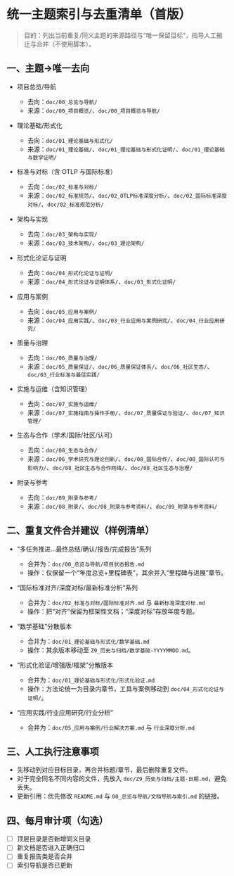 # 统一主题索引与去重清单（首版）

> 目的：列出当前重复/同义主题的来源路径与“唯一保留目标”，指导人工搬迁与合并（不使用脚本）。

## 一、主题→唯一去向

- 项目总览/导航
  - 去向：`doc/00_总览与导航/`
  - 来源：`doc/00_项目概览/`、`doc/00_项目概览与导航/`

- 理论基础/形式化
  - 去向：`doc/01_理论基础与形式化/`
  - 来源：`doc/01_理论基础/`、`doc/01_理论基础与形式化证明/`、`doc/01_理论基础与数学证明/`

- 标准与对标（含 OTLP 与国际标准）
  - 去向：`doc/02_标准与对标/`
  - 来源：`doc/02_标准规范/`、`doc/02_OTLP标准深度分析/`、`doc/02_国际标准深度对标/`、`doc/02_标准规范分析/`

- 架构与实现
  - 去向：`doc/03_架构与实现/`
  - 来源：`doc/03_技术架构/`、`doc/03_理论架构/`

- 形式化论证与证明
  - 去向：`doc/04_形式化论证与证明/`
  - 来源：`doc/04_形式论证与证明体系/`、`doc/03_形式化证明/`

- 应用与案例
  - 去向：`doc/05_应用与案例/`
  - 来源：`doc/04_应用实践/`、`doc/03_行业应用与案例研究/`、`doc/04_行业应用研究/`

- 质量与治理
  - 去向：`doc/06_质量与治理/`
  - 来源：`doc/05_质量保证/`、`doc/06_质量保证体系/`、`doc/06_社区生态/`、`doc/03_行业标准与最佳实践/`

- 实施与运维（含知识管理）
  - 去向：`doc/07_实施与运维/`
  - 来源：`doc/07_实施指南与操作手册/`、`doc/07_质量保证与验证/`、`doc/07_知识管理/`

- 生态与合作（学术/国际/社区/认可）
  - 去向：`doc/08_生态与合作/`
  - 来源：`doc/06_学术研究与理论创新/`、`doc/08_国际合作/`、`doc/08_国际认可与影响力/`、`doc/08_社区生态与合作网络/`、`doc/08_社区生态与治理/`

- 附录与参考
  - 去向：`doc/09_附录与参考/`
  - 来源：`doc/08_附录/`、`doc/08_附录与参考资料/`、`doc/09_附录与参考资料/`

## 二、重复文件合并建议（样例清单）

- “多任务推进…最终总结/确认/报告/完成报告”系列
  - 合并为：`doc/00_总览与导航/项目状态报告.md`
  - 操作：仅保留一个“年度总览+里程碑表”，其余并入“里程碑与进展”章节。

- “国际标准对齐/深度对标/最新标准分析”系列
  - 合并为：`doc/02_标准与对标/国际标准对齐.md` 与 `最新标准深度对标.md`
  - 操作：把“对齐”保留为框架性文档；“深度对标”存放年度专题。

- “数学基础”分散版本
  - 合并为：`doc/01_理论基础与形式化/数学基础.md`
  - 操作：其余版本移动至 `Z9_历史与归档/数学基础-YYYYMMDD.md`。

- “形式化验证/增强版/框架”分散版本
  - 合并为：`doc/01_理论基础与形式化/形式化验证.md`
  - 操作：方法论统一为目录内章节，工具与案例移动到 `doc/04_形式化论证与证明/`。

- “应用实践/行业应用研究/行业分析”
  - 合并为：`doc/05_应用与案例/行业解决方案.md` 与 `行业深度分析.md`

## 三、人工执行注意事项

- 先移动到对应目标目录，再合并标题/章节，最后删除重复文件。
- 对于完全同名不同内容的文件，先放入 `doc/Z9_历史与归档/主题-日期.md`，避免丢失。
- 更新引用：优先修改 `README.md` 与 `00_总览与导航/文档导航与索引.md` 的链接。

## 四、每月审计项（勾选）

- [ ] 顶层目录是否新增同义目录
- [ ] 新文档是否进入正确归口
- [ ] 重复报告类是否合并
- [ ] 索引导航是否已更新
